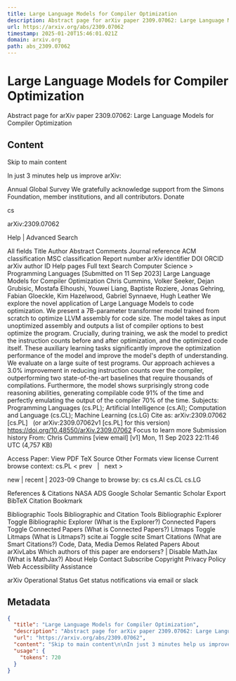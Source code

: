 ```yaml
---
title: Large Language Models for Compiler Optimization
description: Abstract page for arXiv paper 2309.07062: Large Language Models for Compiler Optimization
url: https://arxiv.org/abs/2309.07062
timestamp: 2025-01-20T15:46:01.021Z
domain: arxiv.org
path: abs_2309.07062
---
```


# Large Language Models for Compiler Optimization


Abstract page for arXiv paper 2309.07062: Large Language Models for Compiler Optimization


## Content

Skip to main content

In just 3 minutes help us improve arXiv:

Annual Global Survey
We gratefully acknowledge support from the Simons Foundation, member institutions, and all contributors.
Donate
>
cs
>
arXiv:2309.07062

Help | Advanced Search

All fields
Title
Author
Abstract
Comments
Journal reference
ACM classification
MSC classification
Report number
arXiv identifier
DOI
ORCID
arXiv author ID
Help pages
Full text
Search
Computer Science > Programming Languages
[Submitted on 11 Sep 2023]
Large Language Models for Compiler Optimization
Chris Cummins, Volker Seeker, Dejan Grubisic, Mostafa Elhoushi, Youwei Liang, Baptiste Roziere, Jonas Gehring, Fabian Gloeckle, Kim Hazelwood, Gabriel Synnaeve, Hugh Leather
We explore the novel application of Large Language Models to code optimization. We present a 7B-parameter transformer model trained from scratch to optimize LLVM assembly for code size. The model takes as input unoptimized assembly and outputs a list of compiler options to best optimize the program. Crucially, during training, we ask the model to predict the instruction counts before and after optimization, and the optimized code itself. These auxiliary learning tasks significantly improve the optimization performance of the model and improve the model's depth of understanding.
We evaluate on a large suite of test programs. Our approach achieves a 3.0% improvement in reducing instruction counts over the compiler, outperforming two state-of-the-art baselines that require thousands of compilations. Furthermore, the model shows surprisingly strong code reasoning abilities, generating compilable code 91% of the time and perfectly emulating the output of the compiler 70% of the time.
Subjects:	Programming Languages (cs.PL); Artificial Intelligence (cs.AI); Computation and Language (cs.CL); Machine Learning (cs.LG)
Cite as:	arXiv:2309.07062 [cs.PL]
 	(or arXiv:2309.07062v1 [cs.PL] for this version)
 	
https://doi.org/10.48550/arXiv.2309.07062
Focus to learn more
Submission history
From: Chris Cummins [view email]
[v1] Mon, 11 Sep 2023 22:11:46 UTC (4,757 KB)

Access Paper:
View PDF
TeX Source
Other Formats
view license
Current browse context:
cs.PL
< prev   |   next >

new | recent | 2023-09
Change to browse by:
cs
cs.AI
cs.CL
cs.LG

References & Citations
NASA ADS
Google Scholar
Semantic Scholar
Export BibTeX Citation
Bookmark
 
Bibliographic Tools
Bibliographic and Citation Tools
Bibliographic Explorer Toggle
Bibliographic Explorer (What is the Explorer?)
Connected Papers Toggle
Connected Papers (What is Connected Papers?)
Litmaps Toggle
Litmaps (What is Litmaps?)
scite.ai Toggle
scite Smart Citations (What are Smart Citations?)
Code, Data, Media
Demos
Related Papers
About arXivLabs
Which authors of this paper are endorsers? | Disable MathJax (What is MathJax?)
About
Help
Contact
Subscribe
Copyright
Privacy Policy
Web Accessibility Assistance

arXiv Operational Status 
Get status notifications via email or slack

## Metadata

```json
{
  "title": "Large Language Models for Compiler Optimization",
  "description": "Abstract page for arXiv paper 2309.07062: Large Language Models for Compiler Optimization",
  "url": "https://arxiv.org/abs/2309.07062",
  "content": "Skip to main content\n\nIn just 3 minutes help us improve arXiv:\n\nAnnual Global Survey\nWe gratefully acknowledge support from the Simons Foundation, member institutions, and all contributors.\nDonate\n>\ncs\n>\narXiv:2309.07062\n\nHelp | Advanced Search\n\nAll fields\nTitle\nAuthor\nAbstract\nComments\nJournal reference\nACM classification\nMSC classification\nReport number\narXiv identifier\nDOI\nORCID\narXiv author ID\nHelp pages\nFull text\nSearch\nComputer Science > Programming Languages\n[Submitted on 11 Sep 2023]\nLarge Language Models for Compiler Optimization\nChris Cummins, Volker Seeker, Dejan Grubisic, Mostafa Elhoushi, Youwei Liang, Baptiste Roziere, Jonas Gehring, Fabian Gloeckle, Kim Hazelwood, Gabriel Synnaeve, Hugh Leather\nWe explore the novel application of Large Language Models to code optimization. We present a 7B-parameter transformer model trained from scratch to optimize LLVM assembly for code size. The model takes as input unoptimized assembly and outputs a list of compiler options to best optimize the program. Crucially, during training, we ask the model to predict the instruction counts before and after optimization, and the optimized code itself. These auxiliary learning tasks significantly improve the optimization performance of the model and improve the model's depth of understanding.\nWe evaluate on a large suite of test programs. Our approach achieves a 3.0% improvement in reducing instruction counts over the compiler, outperforming two state-of-the-art baselines that require thousands of compilations. Furthermore, the model shows surprisingly strong code reasoning abilities, generating compilable code 91% of the time and perfectly emulating the output of the compiler 70% of the time.\nSubjects:\tProgramming Languages (cs.PL); Artificial Intelligence (cs.AI); Computation and Language (cs.CL); Machine Learning (cs.LG)\nCite as:\tarXiv:2309.07062 [cs.PL]\n \t(or arXiv:2309.07062v1 [cs.PL] for this version)\n \t\nhttps://doi.org/10.48550/arXiv.2309.07062\nFocus to learn more\nSubmission history\nFrom: Chris Cummins [view email]\n[v1] Mon, 11 Sep 2023 22:11:46 UTC (4,757 KB)\n\nAccess Paper:\nView PDF\nTeX Source\nOther Formats\nview license\nCurrent browse context:\ncs.PL\n< prev   |   next >\n\nnew | recent | 2023-09\nChange to browse by:\ncs\ncs.AI\ncs.CL\ncs.LG\n\nReferences & Citations\nNASA ADS\nGoogle Scholar\nSemantic Scholar\nExport BibTeX Citation\nBookmark\n \nBibliographic Tools\nBibliographic and Citation Tools\nBibliographic Explorer Toggle\nBibliographic Explorer (What is the Explorer?)\nConnected Papers Toggle\nConnected Papers (What is Connected Papers?)\nLitmaps Toggle\nLitmaps (What is Litmaps?)\nscite.ai Toggle\nscite Smart Citations (What are Smart Citations?)\nCode, Data, Media\nDemos\nRelated Papers\nAbout arXivLabs\nWhich authors of this paper are endorsers? | Disable MathJax (What is MathJax?)\nAbout\nHelp\nContact\nSubscribe\nCopyright\nPrivacy Policy\nWeb Accessibility Assistance\n\narXiv Operational Status \nGet status notifications via email or slack",
  "usage": {
    "tokens": 720
  }
}
```
